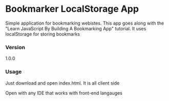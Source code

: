# Bookmarker LocalStorage App

Simple application for bookmarking webistes. This app goes along with the "Learn JavaScript By Building A Bookmarking App" tutorial. It uses localStorage for storing bookmarks 

### Version
1.0.0

### Usage

Just download and open index.html. It is all client side

Open with any IDE that works with front-end langauges

